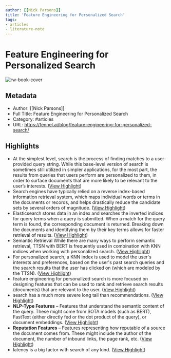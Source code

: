 ```yaml
---
author: [[Nick Parsons]]
title: 'Feature Engineering for Personalized Search'
tags: 
- articles
- literature-note
---
```

# Feature Engineering for Personalized Search

![rw-book-cover](https://fennel.ai/blog/favicon.png)

## Metadata
- Author: [[Nick Parsons]]
- Full Title: Feature Engineering for Personalized Search
- Category: #articles
- URL: https://fennel.ai/blog/feature-engineering-for-personalized-search/

## Highlights
- At the simplest level, search is the process of finding matches to a user-provided query string. While this base-level version of search is sometimes still utilized in simpler applications, for the most part, the results from queries that users perform are personalized to them, in order to surface documents that are more likely to be relevant to the user’s interests. ([View Highlight](https://read.readwise.io/read/01gr7cmdy4k6dpj27gwt3e45kq))
- Search engines have typically relied on a reverse index-based information retrieval system, which maps individual words or terms in the documents or records, and helps drastically reduce the candidate sets by several orders of magnitude. ([View Highlight](https://read.readwise.io/read/01gr7f85n2q72jjtpvkn0w62qs))
- Elasticsearch stores data in an index and searches the inverted indices for query terms when a query is submitted. When a match for the query term is found, the corresponding document is returned. Breaking down the documents and identifying them by their key terms allows for faster retrieval of results. ([View Highlight](https://read.readwise.io/read/01gr7f8m2p7yytwzctc25xq2ax))
- Semantic Retrieval
  While there are many ways to perform semantic retrieval, TTSN with BERT is frequently used in combination with KNN indices when working with personalized search. ([View Highlight](https://read.readwise.io/read/01gr7ck3qah9qmzhb659nm4d0n))
- For personalized search, a KNN index is used to model the user's interests and preferences, based on the user's past search queries and the search results that the user has clicked on (which are modeled by the TTSN). ([View Highlight](https://read.readwise.io/read/01gr7f9era9np34s44fsc2v85z))
- feature engineering for personalized search is more focused on designing features that can be used to rank and retrieve search results (documents) that are relevant to the user. ([View Highlight](https://read.readwise.io/read/01gr7fbgezpqmdyfgddpdqef8b))
- search has a much more severe long tail than recommendations. ([View Highlight](https://read.readwise.io/read/01gr7fd1xppyj70x3jx7bxhga6))
- **NLP-Type Features** – Features that understand the semantic content of the query. These might come from SOTA models (such as BERT), FastText (either directly fed or the dot product of the query), or document embeddings. ([View Highlight](https://read.readwise.io/read/01gr7ffbr0dj2djt02txn4tnjb))
- **Reputation Features** – Features representing how reputable of a source the document comes from. These might include the author of the document, the number of inbound links, the page rank, etc. ([View Highlight](https://read.readwise.io/read/01gr7fg9heahybz352cdqbmb84))
- latency is a big factor with search of any kind. ([View Highlight](https://read.readwise.io/read/01gr7fh5cp49rsrx0kjkr2erg2))
